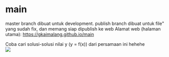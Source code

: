 # main
master branch dibuat untuk development.
publish branch dibuat untuk file" yang sudah fix, dan memang siap dipublish ke web
Alamat web (halaman utama): https://gkaimalang.github.io/main

Coba cari solusi-solusi nilai y (y = f(x)) dari persamaan ini hehehe <br>
<img src="https://render.githubusercontent.com/render/math?math=10\frac{d^2y}{dx^2}-6\frac{dy}{dx}+8y=15">
